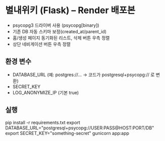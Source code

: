 # 별내위키 (Flask) – Render 배포본
- psycopg3 드라이버 사용 (psycopg[binary])
- 기존 DB 자동 스키마 보정(created_at/parent_id)
- 홈/생성 페이지 동기화된 리스트, 삭제 버튼 우측 정렬
- 상단 네비게이션 버튼 우측 정렬

## 환경 변수
- DATABASE_URL (예: postgres://... → 코드가 postgresql+psycopg:// 로 변환)
- SECRET_KEY
- LOG_ANONYMIZE_IP (기본 true)

## 실행
pip install -r requirements.txt
export DATABASE_URL="postgresql+psycopg://USER:PASS@HOST:PORT/DB"
export SECRET_KEY="something-secret"
gunicorn app:app
